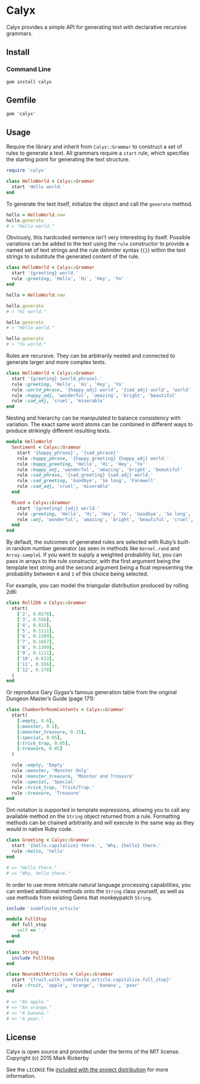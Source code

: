 # Calyx

Calyx provides a simple API for generating text with declarative recursive grammars.

## Install

### Command Line

```
gem install calyx
```

## Gemfile

```
gem 'calyx'
```

## Usage

Require the library and inherit from `Calyx::Grammar` to construct a set of rules to generate a text. All grammars require a `start` rule, which specifies the starting point for generating the text structure.

```ruby
require 'calyx'

class HelloWorld < Calyx::Grammar
  start 'Hello world.'
end
```

To generate the text itself, initialize the object and call the `generate` method.

```ruby
hello = HelloWorld.new
hello.generate
# > "Hello world."
```

Obviously, this hardcoded sentence isn’t very interesting by itself. Possible variations can be added to the text using the `rule` constructor to provide a named set of text strings and the rule delimiter syntax (`{}`) within the text strings to substitute the generated content of the rule.

```ruby
class HelloWorld < Calyx::Grammar
  start '{greeting} world.'
  rule :greeting, 'Hello', 'Hi', 'Hey', 'Yo'
end

hello = HelloWorld.new

hello.generate
# > "Hi world."

hello.generate
# > "Hello world."

hello.generate
# > "Yo world."
```

Rules are recursive. They can be arbitrarily nested and connected to generate larger and more complex texts.

```ruby
class HelloWorld < Calyx::Grammar
  start '{greeting} {world_phrase}.'
  rule :greeting, 'Hello', 'Hi', 'Hey', 'Yo'
  rule :world_phrase, '{happy_adj} world', '{sad_adj} world', 'world'
  rule :happy_adj, 'wonderful', 'amazing', 'bright', 'beautiful'
  rule :sad_adj, 'cruel', 'miserable'
end
```

Nesting and hierarchy can be manipulated to balance consistency with variation. The exact same word atoms can be combined in different ways to produce strikingly different resulting texts.

```ruby
module HelloWorld
  Sentiment < Calyx::Grammar
    start '{happy_phrase}', '{sad_phrase}'
    rule :happy_phrase, '{happy_greeting} {happy_adj} world.'
    rule :happy_greeting, 'Hello', 'Hi', 'Hey', 'Yo'
    rule :happy_adj, 'wonderful', 'amazing', 'bright', 'beautiful'
    rule :sad_phrase, '{sad_greeting} {sad_adj} world.'
    rule :sad_greeting, 'Goodbye', 'So long', 'Farewell'
    rule :sad_adj, 'cruel', 'miserable'
  end

  Mixed < Calyx::Grammar
    start '{greeting} {adj} world.'
    rule :greeting, 'Hello', 'Hi', 'Hey', 'Yo', 'Goodbye', 'So long', 'Farewell'
    rule :adj, 'wonderful', 'amazing', 'bright', 'beautiful', 'cruel', 'miserable'
  end
end
```

By default, the outcomes of generated rules are selected with Ruby’s built-in random number generator (as seen in methods like `Kernel.rand` and `Array.sample`). If you want to supply a weighted probability list, you can pass in arrays to the rule constructor, with the first argument being the template text string and the second argument being a float representing the probability between `0` and `1` of this choice being selected.

For example, you can model the triangular distribution produced by rolling 2d6:

```ruby
class Roll2D6 < Calyx::Grammar
  start(
    ['2', 0.0278],
    ['3', 0.556],
    ['4', 0.833],
    ['5', 0.1111],
    ['6', 0.1389],
    ['7', 0.1667],
    ['8', 0.1389],
    ['9', 0.1111],
    ['10', 0.833],
    ['11', 0.556],
    ['12', 0.278]
  )
end
```

Or reproduce Gary Gygax’s famous generation table from the original Dungeon Master’s Guide (page 171):

```ruby
class ChamberOrRoomContents < Calyx::Grammar
  start(
    [:empty, 0.6],
    [:monster, 0.1],
    [:monster_treasure, 0.15],
    [:special, 0.05],
    [:trick_trap, 0.05],
    [:treasure, 0.05]
  )

  rule :empty, 'Empty'
  rule :monster, 'Monster Only'
  rule :monster_treasure, 'Monster and Treasure'
  rule :special, 'Special'
  rule :trick_trap, 'Trick/Trap.'
  rule :treasure, 'Treasure'
end
```

Dot-notation is supported in template expressions, allowing you to call any available method on the `String` object returned from a rule. Formatting methods can be chained arbitrarily and will execute in the same way as they would in native Ruby code.

```ruby
class Greeting < Calyx::Grammar
  start '{hello.capitalize} there.', 'Why, {hello} there.'
  rule :hello, 'hello'
end

# => "Hello there."
# => "Why, hello there."
```

In order to use more intricate natural language processing capabilities, you can embed additional methods onto the `String` class yourself, as well as use methods from existing Gems that monkeypatch `String`.

```ruby
include 'indefinite_article'

module FullStop
  def full_stop
    self << '.'
  end
end

class String
  include FullStop
end

class NounsWithArticles < Calyx::Grammar
  start '{fruit.with_indefinite_article.capitalize.full_stop}'
  rule :fruit, 'apple', 'orange', 'banana', 'pear'
end

# => "An apple."
# => "An orange."
# => "A banana."
# => "A pear."
```

## License

Calyx is open source and provided under the terms of the MIT license. Copyright (c) 2015 Mark Rickerby

See the `LICENSE` file [included with the project distribution](https://github.com/maetl/calyx/blob/master/LICENSE) for more information.
